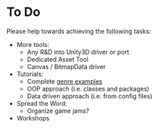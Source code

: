# To Do #

Please help towards achieving the following tasks:

  * More tools:
    * Any R&D into Unity3D driver or port
    * Dedicated Asset Tool
    * Canvas / BitmapData driver
  * Tutorials:
    * Complete [genre examples](GameGenres.md)
    * OOP approach (i.e. classes and packages)
    * Data driven approach (i.e. from config files)
  * Spread the Word:
    * Organize game jams?
  * Workshops